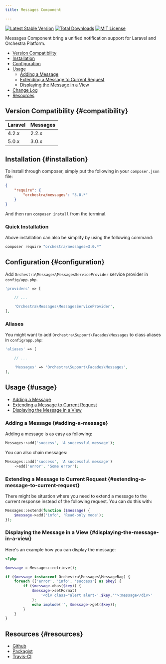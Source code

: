 ```yaml
---
title: Messages Component

---
```


[![Latest Stable Version](https://img.shields.io/github/release/orchestral/messages.svg?style=flat)](https://packagist.org/packages/orchestra/messages)
[![Total Downloads](https://img.shields.io/packagist/dt/orchestra/messages.svg?style=flat)](https://packagist.org/packages/orchestra/messages)
[![MIT License](https://img.shields.io/packagist/l/orchestra/messages.svg?style=flat)](https://packagist.org/packages/orchestra/messages)

Messages Component bring a unified notification support for Laravel and Orchestra Platform.

* [Version Compatibility](#compatibility)
* [Installation](#installation)
* [Configuration](#configuration)
* [Usage](#usage)
  - [Adding a Message](#adding-a-message)
  - [Extending a Message to Current Request](#extending-a-message-to-current-request)
  - [Displaying the Message in a View](#displaying-the-message-in-a-view)
* [Change Log]({doc-url}/components/messages/changes#v3-0)
* [Resources](#resources)

## Version Compatibility {#compatibility}

Laravel    | Messages
:----------|:----------
 4.2.x     | 2.2.x
 5.0.x     | 3.0.x

## Installation {#installation}

To install through composer, simply put the following in your `composer.json` file:

```json
{
    "require": {
        "orchestra/messages": "3.0.*"
    }
}
```

And then run `composer install` from the terminal.

### Quick Installation

Above installation can also be simplify by using the following command:

```bash
composer require "orchestra/messages=3.0.*"
```

## Configuration {#configuration}

Add `Orchestra\Messages\MessagesServiceProvider` service provider in `config/app.php`.

```php
'providers' => [

    // ...

    'Orchestra\Messages\MessagesServiceProvider',
],
```

### Aliases

You might want to add `Orchestra\Support\Facades\Messages` to class aliases in `config/app.php`:

```php
'aliases' => [

    // ...

    'Messages' => 'Orchestra\Support\Facades\Messages',
],
```

## Usage {#usage}

* [Adding a Message](#adding-a-message)
* [Extending a Message to Current Request](#extending-a-message-to-current-request)
* [Displaying the Message in a View](#displaying-the-message-in-a-view)

### Adding a Message {#adding-a-message}

Adding a message is as easy as following:

```php
Messages::add('success', 'A successful message');
```

You can also chain messages:

```php
Messages::add('success', 'A successful message')
    ->add('error', 'Some error');
```

### Extending a Message to Current Request {#extending-a-message-to-current-request}

There might be situation where you need to extend a message to the current response instead of the following request. You can do this with:

```php
Messages::extend(function ($message) {
    $message->add('info', 'Read-only mode');
});
```

### Displaying the Message in a View {#displaying-the-message-in-a-view}

Here's an example how you can display the message:

```php
<?php

$message = Messages::retrieve();

if ($message instanceof Orchestra\Messages\MessageBag) {
    foreach (['error', 'info', 'success'] as $key) {
        if ($message->has($key)) {
            $message->setFormat(
                '<div class="alert alert-'.$key.'">:message</div>'
            );
            echo implode('', $message->get($key));
        }
    }
}
```

## Resources {#resources}

* [Github](https://github.com/orchestral/messages)
* [Packagist](https://packagist.org/packages/orchestra/messages)
* [Travis-CI](https://travis-ci.org/orchestral/messages)
